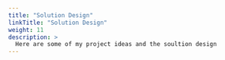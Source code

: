 ```yaml
---
title: "Solution Design"
linkTitle: "Solution Design"
weight: 11
description: >
  Here are some of my project ideas and the soultion design
---
```





